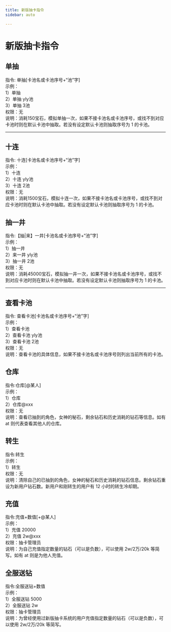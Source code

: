 ```yaml
---
title: 新版抽卡指令
sidebar: auto

---
```


# 新版抽卡指令

## 单抽
指令:  单抽[卡池名或卡池序号+“池”字]  
示例：  
1）单抽  
2）单抽 yly池  
3）单抽 3池   
权限：无  
说明：消耗150宝石，模拟单抽一次，如果不接卡池名或卡池序号，或找不到对应卡池时则在默认卡池中抽取。若没有设定默认卡池则抽取序号为 1 的卡池。  
***  

## 十连
指令:  十连[卡池名或卡池序号+“池”字]   
示例：  
1）十连  
2）十连 yly池  
3）十连 2池   
权限：无  
说明：消耗1500宝石，模拟十连一次，如果不接卡池名或卡池序号，或找不到对应卡池时则在默认卡池中抽取。若没有设定默认卡池则抽取序号为 1 的卡池。 

## 抽一井
指令:【抽|来】一井[卡池名或卡池序号+“池”字]    
示例：  
1）抽一井  
2）来一井 yly池  
3）抽一井 2池   
权限：无  
说明：消耗45000宝石，模拟抽一井一次，如果不接卡池名或卡池序号，或找不到对应卡池时则在默认卡池中抽取。若没有设定默认卡池则抽取序号为 1 的卡池。   
***
## 查看卡池
指令: 查看卡池[卡池名或卡池序号+“池”字]  
示例：  
1）查看卡池  
2）查看卡池 yly池  
3）查看卡池 2池   
权限：无  
说明：查看卡池的具体信息，如果不接卡池名或卡池序号则列出当前所有的卡池。   

## 仓库
指令:仓库[@某人]  
示例：  
1）仓库  
2）仓库@xxx   
权限：无  
说明：查看已抽到的角色，女神的秘石，剩余钻石和历史消耗的钻石等信息。如有 at 则代表查看其他人的仓库。   

## 转生
指令:转生  
示例：  
1）转生  
权限：无    
说明：清除自己的已抽到的角色，女神的秘石和历史消耗的钻石信息。剩余钻石重设为新用户钻石数。新用户和刚转生的用户有 12 小时的转生冷却期。

## 充值
指令:充值+数值[+@某人]  
示例：  
1）充值 20000  
2）充值 2w@xxx   
权限：抽卡管理员  
说明：为自己充值指定数量的钻石（可以是负数），可以使用 2w/2万/20k 等简写。如有 at 则是为他人充值。 

## 全服送钻
指令:全服送钻+数值  
示例：  
1）全服送钻 5000    
2）全服送钻 2w   
权限：抽卡管理员    
说明：为曾经使用过新版抽卡系统的用户充值指定数量的钻石（可以是负数），可以使用 2w/2万/20k 等简写。   
